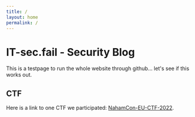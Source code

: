 ```yaml
---
title: /
layout: home
permalink: /
---
```


# IT-sec.fail - Security Blog

This is a testpage to run the whole website through github... let's see if this works out.

## CTF

Here is a link to one CTF we participated: [NahamCon-EU-CTF-2022](NahamCon-EU-CTF-2022).
